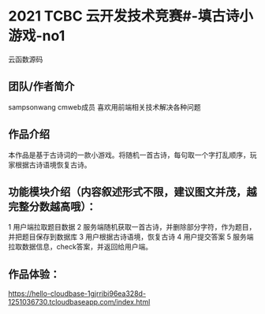 # 2021 TCBC 云开发技术竞赛#-填古诗小游戏-no1

云函数源码

## 团队/作者简介
sampsonwang cmweb成员 喜欢用前端相关技术解决各种问题

## 作品介绍
本作品是基于古诗词的一款小游戏。将随机一首古诗，每句取一个字打乱顺序，玩家根据古诗语境恢复古诗。


## 功能模块介绍（内容叙述形式不限，建议图文并茂，越完整分数越高哦）：
1 用户端拉取题目数据
2 服务端随机获取一首古诗，并删除部分字符，作为题目，并把题目保存到数据库
3 用户根据古诗语境，恢复古诗
4 用户提交答案
5 服务端拉取数据信息，check答案，并返回给用户端。

## 作品体验：
https://hello-cloudbase-1gjrribi96ea328d-1251036730.tcloudbaseapp.com/index.html

